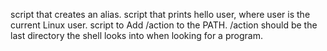 script that creates an alias.
script that prints hello user, where user is the current Linux user.
script to Add /action to the PATH. /action should be the last directory the shell looks into when looking for a program.
